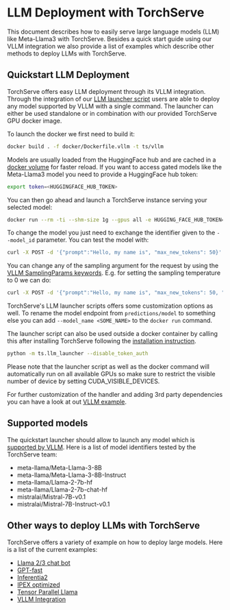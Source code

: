 # LLM Deployment with TorchServe

This document describes how to easily serve large language models (LLM) like Meta-Llama3 with TorchServe.
Besides a quick start guide using our VLLM integration we also provide a list of examples which describe other methods to deploy LLMs with TorchServe.

## Quickstart LLM Deployment

TorchServe offers easy LLM deployment through its VLLM integration.
Through the integration of our [LLM launcher script](https://github.com/pytorch/serve/blob/7a9b145204b4d7cfbb114fe737cf980221e6181e/ts/llm_launcher.py) users are able to deploy any model supported by VLLM with a single command.
The launcher can either be used standalone or in combination with our provided TorchServe GPU docker image.

To launch the docker we first need to build it:
```bash
docker build . -f docker/Dockerfile.vllm -t ts/vllm
```

Models are usually loaded from the HuggingFace hub and are cached in a [docker volume](https://docs.docker.com/storage/volumes/) for faster reload.
If you want to access gated models like the Meta-Llama3 model you need to provide a HuggingFace hub token:
```bash
export token=<HUGGINGFACE_HUB_TOKEN>
```

You can then go ahead and launch a TorchServe instance serving your selected model:
```bash
docker run --rm -ti --shm-size 1g --gpus all -e HUGGING_FACE_HUB_TOKEN=$token -p 8080:8080 -v data:/data ts/vllm --model_id meta-llama/Meta-Llama-3-8B-Instruct --disable_token_auth
```

To change the model you just need to exchange the identifier given to the `--model_id` parameter.
You can test the model with:
```bash
curl -X POST -d '{"prompt":"Hello, my name is", "max_new_tokens": 50}' --header "Content-Type: application/json" "http://localhost:8080/predictions/model"
```

You can change any of the sampling argument for the request by using the [VLLM SamplingParams keywords](https://docs.vllm.ai/en/stable/dev/sampling_params.html#vllm.SamplingParams).
E.g. for setting the sampling temperature to 0 we can do:
```bash
curl -X POST -d '{"prompt":"Hello, my name is", "max_new_tokens": 50, "temperature": 0}' --header "Content-Type: application/json" "http://localhost:8080/predictions/model"
```

TorchServe's LLM launcher scripts offers some customization options as well.
To rename the model endpoint from `predictions/model` to something else you can add `--model_name <SOME_NAME>` to the `docker run` command.

The launcher script can also be used outside a docker container by calling this after installing TorchServe following the [installation instruction](https://github.com/pytorch/serve/blob/feature/single_cmd_llm_deployment/README.md#-quick-start-with-torchserve).
```bash
python -m ts.llm_launcher --disable_token_auth
```

Please note that the launcher script as well as the docker command will automatically run on all available GPUs so make sure to restrict the visible number of device by setting CUDA_VISIBLE_DEVICES.

For further customization of the handler and adding 3rd party dependencies you can have a look at out [VLLM example](https://github.com/pytorch/serve/tree/master/examples/large_models/vllm).

## Supported models
The quickstart launcher should allow to launch any model which is [supported by VLLM](https://docs.vllm.ai/en/latest/models/supported_models.html).
Here is a list of model identifiers tested by the TorchServe team:

* meta-llama/Meta-Llama-3-8B
* meta-llama/Meta-Llama-3-8B-Instruct
* meta-llama/Llama-2-7b-hf
* meta-llama/Llama-2-7b-chat-hf
* mistralai/Mistral-7B-v0.1
* mistralai/Mistral-7B-Instruct-v0.1

## Other ways to deploy LLMs with TorchServe

TorchServe offers a variety of example on how to deploy large models.
Here is a list of the current examples:

* [Llama 2/3 chat bot](https://github.com/pytorch/serve/tree/master/examples/LLM/llama)
* [GPT-fast](https://github.com/pytorch/serve/tree/master/examples/large_models/gpt_fast)
* [Inferentia2](https://github.com/pytorch/serve/tree/master/examples/large_models/inferentia2)
* [IPEX optimized](https://github.com/pytorch/serve/tree/master/examples/large_models/ipex_llm_int8)
* [Tensor Parallel Llama](https://github.com/pytorch/serve/tree/master/examples/large_models/tp_llama)
* [VLLM Integration](https://github.com/pytorch/serve/tree/master/examples/large_models/vllm)
